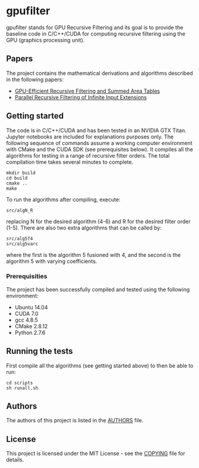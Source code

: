 # gpufilter

gpufilter stands for GPU Recursive Filtering and its goal is to provide the
baseline code in C/C++/CUDA for computing recursive filtering using the
GPU (graphics processing unit).

## Papers

The project contains the mathematical derivations and algorithms described
in the following papers:

+ [GPU-Efficient Recursive Filtering and Summed Area Tables](http://dx.doi.org/10.1145/2024156.2024210)
+ [Parallel Recursive Filtering of Infinite Input Extensions](http://dx.doi.org/10.1145/2980179.2980222)

## Getting started

The code is in C/C++/CUDA and has been tested in an NVIDIA GTX Titan.
Jupyter notebooks are included for explanations purposes only.
The following sequence of commands assume a working computer environment
with CMake and the CUDA SDK (see prerequisites below).  It compiles
all the algorithms for testing in a range of recursive filter orders.
The total compilation time takes several minutes to complete.

```
mkdir build
cd build
cmake ..
make
```

To run the algorithms after compiling, execute:

```
src/algN_R
```

replacing N for the desired algorithm (4-6) and R for the desired
filter order (1-5).  There are also two extra algorithms that can
be called by:

```
src/alg5f4
src/alg5varc
```

where the first is the algorithm 5 fusioned with 4,
and the second is the algorithm 5 with varying coefficients.

### Prerequisities

The project has been successfully compiled and tested using
the following environment:

+ Ubuntu 14.04
+ CUDA 7.0
+ gcc 4.8.5
+ CMake 2.8.12
+ Python 2.7.6

## Running the tests

First compile all the algorithms (see getting started above)
to then be able to run:

```
cd scripts
sh runall.sh
```

## Authors

The authors of this project is listed in the [AUTHORS](AUTHORS) file.

## License

This project is licensed under the MIT License - see the [COPYING](COPYING)
file for details.


